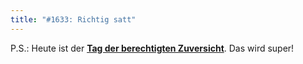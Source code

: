```yaml
---
title: "#1633: Richtig satt"
---
```


P.S.:
Heute ist der <a href="http://www.fonflatter.de/kalender"><strong>Tag der berechtigten Zuversicht</strong></a>. Das wird super!

